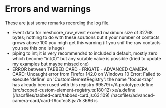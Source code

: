 # Errors and warnings
These are just some remarks recording the log file.
- Event data for meshcore_raw_event exceed maximum size of 32768 bytes; nothing to do with these solutions but if your number of contacts grows above 100 you migh get this warning (if you snif the raw contacts you see this one is huge)
- piping to int; it is very recommended to included a default, mostly zero which become "int(0)" but any suitable value is possible (tried to update my examples but maybe missed one)
- ERROR between TABBED CARD - FRIGATE - ADVANCED CAMERA CARD: Uncaught error from Firefox 142.0 on Windows 10 Error: Failed to execute 'define' on 'CustomElementRegistry': the name "focus-trap" has already been used with this registry 69579/</A.prototype.define (src/scoped-custom-element-registry.ts:180:12) xe/a.define (/hacsfiles/tabbed-card/tabbed-card.js:63:109) /hacsfiles/advanced-camera-card/card-f9ccfec8.js:75:3686 is 
